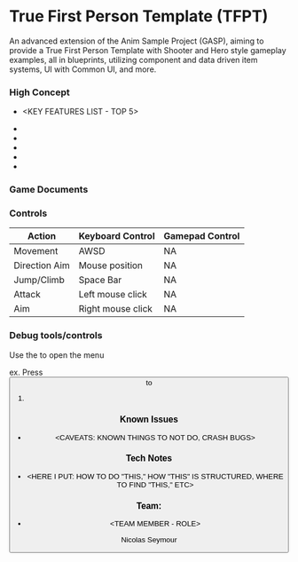 # True First Person Template (TFPT)

An advanced extension of the Anim Sample Project (GASP), aiming to provide a True First Person Template with Shooter and Hero style gameplay examples, all in blueprints, utilizing component and data driven item systems, UI with Common UI, and more.


### High Concept


* <KEY FEATURES LIST - TOP 5>
- 
- 
- 
- 
-

### Game Documents


### Controls

Action               | Keyboard Control  	| Gamepad Control
---                  |---                	|---
Movement             | AWSD              	| NA
Direction Aim        | Mouse position    	| NA
Jump/Climb           | Space Bar         	| NA
Attack               | Left mouse click  	| NA
Aim                  | Right mouse click 	| NA


### Debug tools/controls

Use the <key> to open the menu

ex. Press <button> to <trigger behaviour>

1. 


### Known Issues

* <CAVEATS: KNOWN THINGS TO NOT DO, CRASH BUGS>


### Tech Notes

* <HERE I PUT: HOW TO DO "THIS," HOW "THIS" IS STRUCTURED, WHERE TO FIND "THIS," ETC>


### Team:

* <TEAM MEMBER - ROLE>

Nicolas Seymour
